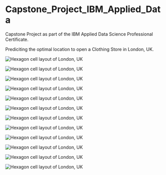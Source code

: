 # Capstone_Project_IBM_Applied_Data

Capstone Project as part of the IBM Applied Data Science Professional Certificate.


Prediciting the optimal location to open a Clothing Store in London, UK.

![Hexagon cell layout of London, UK](https://github.com/sakibch/Capstone_Project_IBM_Applied_Data/blob/master/all_figures/figure1.png)

![Hexagon cell layout of London, UK](https://github.com/sakibch/Capstone_Project_IBM_Applied_Data/blob/master/all_figures/figure2.png)

![Hexagon cell layout of London, UK](https://github.com/sakibch/Capstone_Project_IBM_Applied_Data/blob/master/all_figures/figure3.png)

![Hexagon cell layout of London, UK](https://github.com/sakibch/Capstone_Project_IBM_Applied_Data/blob/master/all_figures/figure4.png)

![Hexagon cell layout of London, UK](https://github.com/sakibch/Capstone_Project_IBM_Applied_Data/blob/master/all_figures/figure%208.png)

![Hexagon cell layout of London, UK](https://github.com/sakibch/Capstone_Project_IBM_Applied_Data/blob/master/all_figures/figure6.png)

![Hexagon cell layout of London, UK](https://github.com/sakibch/Capstone_Project_IBM_Applied_Data/blob/master/all_figures/figure10.png)

![Hexagon cell layout of London, UK](https://github.com/sakibch/Capstone_Project_IBM_Applied_Data/blob/master/all_figures/figure10.2.png)

![Hexagon cell layout of London, UK](https://github.com/sakibch/Capstone_Project_IBM_Applied_Data/blob/master/all_figures/figure12.png)

![Hexagon cell layout of London, UK](https://github.com/sakibch/Capstone_Project_IBM_Applied_Data/blob/master/all_figures/figure13.png)

![Hexagon cell layout of London, UK](https://github.com/sakibch/Capstone_Project_IBM_Applied_Data/blob/master/all_figures/figure11.png)

![Hexagon cell layout of London, UK](https://github.com/sakibch/Capstone_Project_IBM_Applied_Data/blob/master/all_figures/ssd.png)


